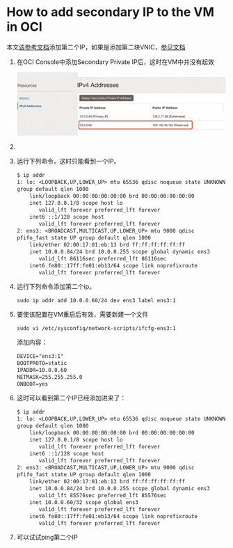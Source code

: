 # How to add secondary IP to the VM in OCI



本文[该参考文档](https://docs.oracle.com/en-us/iaas/Content/Network/Tasks/managingIPaddresses.htm#Linux)添加第二个IP，如果是添加第二块VNIC，[参见文档](https://docs.oracle.com/en-us/iaas/Content/Network/Tasks/managingVNICs.htm#Linux)

1. 在OCI Console中添加Secondary Private IP后，这时在VM中并没有起效

    ![image-20230212092804866](images/image-20230212092804866.png)

2. 

3. 运行下列命令，这时只能看到一个IP。

    ```
    $ ip addr
    1: lo: <LOOPBACK,UP,LOWER_UP> mtu 65536 qdisc noqueue state UNKNOWN group default qlen 1000
        link/loopback 00:00:00:00:00:00 brd 00:00:00:00:00:00
        inet 127.0.0.1/8 scope host lo
           valid_lft forever preferred_lft forever
        inet6 ::1/128 scope host 
           valid_lft forever preferred_lft forever
    2: ens3: <BROADCAST,MULTICAST,UP,LOWER_UP> mtu 9000 qdisc pfifo_fast state UP group default qlen 1000
        link/ether 02:00:17:01:eb:13 brd ff:ff:ff:ff:ff:ff
        inet 10.0.0.84/24 brd 10.0.0.255 scope global dynamic ens3
           valid_lft 86116sec preferred_lft 86116sec
        inet6 fe80::17ff:fe01:eb13/64 scope link noprefixroute 
           valid_lft forever preferred_lft forever
    ```

    

4. 运行下列命令添加第二个ip。

    ```
    sudo ip addr add 10.0.0.60/24 dev ens3 label ens3:1
    ```

    

5. 要使该配置在VM重启后有效，需要新建一个文件

    ```
    sudo vi /etc/sysconfig/network-scripts/ifcfg-ens3:1
    ```

    添加内容：

    ```
    DEVICE="ens3:1"
    BOOTPROTO=static
    IPADDR=10.0.0.60
    NETMASK=255.255.255.0
    ONBOOT=yes
    ```

    

6. 这时可以看到第二个IP已经添加进来了：

    ```
    $ ip addr
    1: lo: <LOOPBACK,UP,LOWER_UP> mtu 65536 qdisc noqueue state UNKNOWN group default qlen 1000
        link/loopback 00:00:00:00:00:00 brd 00:00:00:00:00:00
        inet 127.0.0.1/8 scope host lo
           valid_lft forever preferred_lft forever
        inet6 ::1/128 scope host 
           valid_lft forever preferred_lft forever
    2: ens3: <BROADCAST,MULTICAST,UP,LOWER_UP> mtu 9000 qdisc pfifo_fast state UP group default qlen 1000
        link/ether 02:00:17:01:eb:13 brd ff:ff:ff:ff:ff:ff
        inet 10.0.0.84/24 brd 10.0.0.255 scope global dynamic ens3
           valid_lft 85576sec preferred_lft 85576sec
        inet 10.0.0.60/32 scope global ens3
           valid_lft forever preferred_lft forever
        inet6 fe80::17ff:fe01:eb13/64 scope link noprefixroute 
           valid_lft forever preferred_lft forever
    ```

    

7. 可以试试ping第二个IP